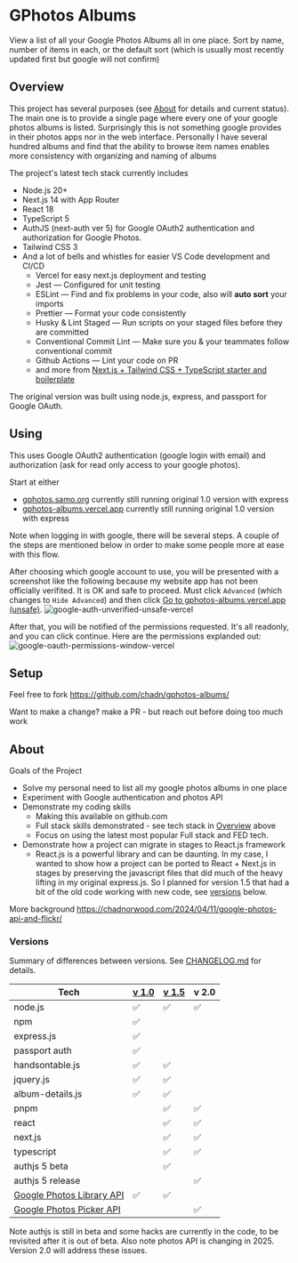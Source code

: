 # GPhotos Albums

View a list of all your Google Photos Albums all in one place.
Sort by name, number of items in each, or the default sort (which is usually most recently updated first but google will not confirm)

## Overview

This project has several purposes (see [About](#about) for details and current status). The main one is to provide a single page where every one of your google photos albums is listed. Surprisingly this is not something google provides in their photos apps nor in the web interface. Personally I have several hundred albums and find that the ability to browse item names enables more consistency with organizing and naming of albums

The project's latest tech stack currently includes

- Node.js 20+
- Next.js 14 with App Router
- React 18
- TypeScript 5
- AuthJS (next-auth ver 5) for Google OAuth2 authentication and authorization for Google Photos.
- Tailwind CSS 3
- And a lot of bells and whistles for easier VS Code development and CI/CD
  - Vercel for easy next.js deployment and testing
  - Jest — Configured for unit testing
  - ESLint — Find and fix problems in your code, also will **auto sort** your imports
  - Prettier — Format your code consistently
  - Husky & Lint Staged — Run scripts on your staged files before they are committed
  - Conventional Commit Lint — Make sure you & your teammates follow conventional commit
  - Github Actions — Lint your code on PR
  - and more from [Next.js + Tailwind CSS + TypeScript starter and boilerplate](https://github.com/theodorusclarence/ts-nextjs-tailwind-starter)

The original version was built using node.js, express, and passport for Google OAuth.

## Using

This uses Google OAuth2 authentication (google login with email) and authorization (ask for read only access to your google photos).

Start at either

- [gphotos.samo.org](https://gphotos.samo.org/) currently still running original 1.0 version with express
- [gphotos-albums.vercel.app](https://gphotos-albums.vercel.app/) currently still running original 1.0 version with express

Note when logging in with google, there will be several steps. A couple of the steps are mentioned below in order to make some people more at ease with this flow.

After choosing which google account to use, you will be presented with a screenshot like the following because my website app has not been officially verifited. It is OK and safe to proceed.
Must click `Advanced` (which changes to `Hide Advanced`) and then click [Go to gphotos-albums.vercel.app (unsafe)](https://gphotos-albums.vercel.app).
![google-auth-unverified-unsafe-vercel](https://github.com/user-attachments/assets/83edf07f-33e0-4fc9-89a1-91acfc37f1cf)

After that, you will be notified of the permissions requested. It's all readonly, and you can click continue. Here are the permissions explanded out:
![google-oauth-permissions-window-vercel](https://github.com/user-attachments/assets/0935e249-5769-4d6f-a3a9-fccc3b79aa06)

## Setup

Feel free to fork https://github.com/chadn/gphotos-albums/

Want to make a change? make a PR - but reach out before doing too much work

## About

Goals of the Project

- Solve my personal need to list all my google photos albums in one place
- Experiment with Google authentication and photos API
- Demonstrate my coding skills
  - Making this available on github.com
  - Full stack skills demonstrated - see tech stack in [Overview](#overview) above
  - Focus on using the latest most popular Full stack and FED tech.
- Demonstrate how a project can migrate in stages to React.js framework
  - React.js is a powerful library and can be daunting. In my case, I wanted to show how a project can be ported to React + Next.js in stages by preserving the javascript files that did much of the heavy lifting in my original express.js. So I planned for version 1.5 that had a bit of the old code working with new code, see [versions](#versions) below.

More background
https://chadnorwood.com/2024/04/11/google-photos-api-and-flickr/

### Versions

Summary of differences between versions. See [CHANGELOG.md](CHANGELOG.md) for details.

| Tech                                                                                                 | [v 1.0](https://github.com/chadn/gphotos-albums/tree/final-express.js-ejs) | [v 1.5](https://github.com/chadn/gphotos-albums/tree/v1.5) | v 2.0 |
| ---------------------------------------------------------------------------------------------------- | -------------------------------------------------------------------------- | ---------------------------------------------------------- | ----- |
| node.js                                                                                              | ✅                                                                         | ✅                                                         | ✅    |
| npm                                                                                                  | ✅                                                                         |                                                            |       |
| express.js                                                                                           | ✅                                                                         |                                                            |       |
| passport auth                                                                                        | ✅                                                                         |                                                            |       |
| handsontable.js                                                                                      | ✅                                                                         | ✅                                                         |       |
| jquery.js                                                                                            | ✅                                                                         | ✅                                                         |       |
| album-details.js                                                                                     | ✅                                                                         | ✅                                                         |       |
| pnpm                                                                                                 |                                                                            | ✅                                                         | ✅    |
| react                                                                                                |                                                                            | ✅                                                         | ✅    |
| next.js                                                                                              |                                                                            | ✅                                                         | ✅    |
| typescript                                                                                           |                                                                            | ✅                                                         | ✅    |
| authjs 5 beta                                                                                        |                                                                            | ✅                                                         |       |
| authjs 5 release                                                                                     |                                                                            |                                                            | ✅    |
| [Google Photos Library API](https://developers.google.com/photos/library/guides/get-started-library) | ✅                                                                         | ✅                                                         |       |
| [Google Photos Picker API](https://developers.google.com/photos/picker/guides/media-items)           |                                                                            |                                                            | ✅    |

Note authjs is still in beta and some hacks are currently in the code, to be revisited after it is out of beta.
Also note photos API is changing in 2025. Version 2.0 will address these issues.
